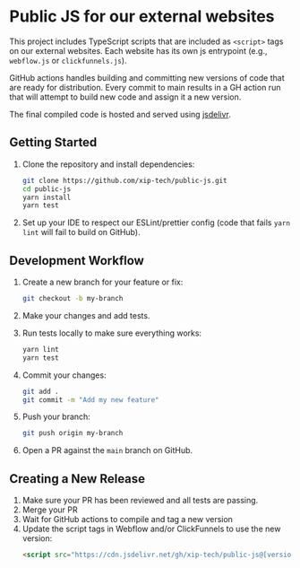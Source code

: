 # Public JS for our external websites

This project includes TypeScript scripts that are included as `<script>` tags on our external websites. Each website has its own js entrypoint (e.g., `webflow.js` or `clickfunnels.js`).

GitHub actions handles building and committing new versions of code that are ready for distribution. Every commit to main results in a GH action run that will attempt to build new code and assign it a new version.

The final compiled code is hosted and served using [jsdelivr](https://www.jsdelivr.com/documentation#id-github).

## Getting Started

1. Clone the repository and install dependencies:
    ```bash
   git clone https://github.com/xip-tech/public-js.git
   cd public-js
   yarn install
   yarn test
   ```
2. Set up your IDE to respect our ESLint/prettier config (code that fails `yarn lint` will fail to build on GitHub).

## Development Workflow

1. Create a new branch for your feature or fix:
    ```bash
    git checkout -b my-branch
    ```

2. Make your changes and add tests.

3. Run tests locally to make sure everything works:
    ```bash
   yarn lint
   yarn test
    ```

4. Commit your changes:
    ```bash
    git add .
    git commit -m "Add my new feature"
    ```

5. Push your branch:
    ```bash
    git push origin my-branch
    ```

6. Open a PR against the `main` branch on GitHub.

## Creating a New Release
1. Make sure your PR has been reviewed and all tests are passing.
2. Merge your PR
3. Wait for GitHub actions to compile and tag a new version
4. Update the script tags in Webflow and/or ClickFunnels to use the new version:
    ```html
    <script src="https://cdn.jsdelivr.net/gh/xip-tech/public-js@[version]/dist/clickfunnels.js"></script>
    ```